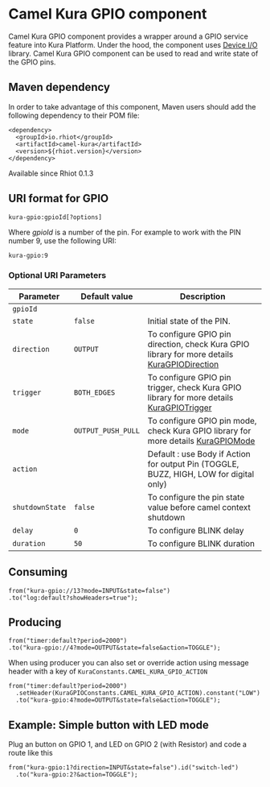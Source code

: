 # Camel Kura GPIO component

Camel Kura GPIO component provides a wrapper around a GPIO service feature into Kura Platform.
Under the hood, the component uses [Device I/O](http://openjdk.java.net/projects/dio/) library. Camel Kura GPIO 
component can be used to read and write state of the GPIO pins.

## Maven dependency

In order to take advantage of this component, Maven users should add the following dependency to their POM file:

    <dependency>
      <groupId>io.rhiot</groupId>
      <artifactId>camel-kura</artifactId>
      <version>${rhiot.version}</version>
    </dependency>

Available since Rhiot 0.1.3


## URI format for GPIO

    kura-gpio:gpioId[?options]

Where *gpioId* is a number of the pin. For example to work with the PIN number 9, use the following URI:

    kura-gpio:9


### Optional URI Parameters

| Parameter      | Default value      | Description          |
|----------------|--------------------|----------------------|
| `gpioId`       |                    |                               |
| `state`        |    `false`         | Initial state of the PIN.     |
| `direction`    | `OUTPUT`            | To configure GPIO pin direction, check Kura GPIO library for more details  [KuraGPIODirection](http://download.eclipse.org/kura/releases/1.3.0/docs/apidocs/org/eclipse/kura/gpio/KuraGPIODirection.html)                   |
|`trigger`|`BOTH_EDGES`|To configure GPIO pin trigger, check Kura GPIO library for more details  [KuraGPIOTrigger](http://download.eclipse.org/kura/releases/1.3.0/docs/apidocs/org/eclipse/kura/gpio/KuraGPIOTrigger.html)|
|`mode`|`OUTPUT_PUSH_PULL`|To configure GPIO pin mode, check Kura GPIO library for more details  [KuraGPIOMode](http://download.eclipse.org/kura/releases/1.3.0/docs/apidocs/org/eclipse/kura/gpio/KuraGPIOMode.html)|
| `action`       |               | Default : use Body if Action for output Pin (TOGGLE, BUZZ, HIGH, LOW for digital only)|
| `shutdownState`        | `false`                       | To configure the pin state value before camel context shutdown        |
| `delay`        | `0`                       | To configure BLINK delay        |
| `duration`     | `50`                      | To configure BLINK duration        |


## Consuming

    from("kura-gpio://13?mode=INPUT&state=false")
    .to("log:default?showHeaders=true");

## Producing

    from("timer:default?period=2000")
    .to("kura-gpio://4?mode=OUTPUT&state=false&action=TOGGLE");

When using producer you can also set or override action using message header with a key of `KuraConstants.CAMEL_KURA_GPIO_ACTION`

    from("timer:default?period=2000")
      .setHeader(KuraGPIOConstants.CAMEL_KURA_GPIO_ACTION).constant("LOW")
      .to("kura-gpio:4?mode=OUTPUT&state=false&action=TOGGLE");

## Example: Simple button with LED mode

Plug an button on GPIO 1, and LED on GPIO 2 (with Resistor) and code a route like this

    from("kura-gpio:1?direction=INPUT&state=false").id("switch-led")
      .to("kura-gpio:2?&action=TOGGLE");
